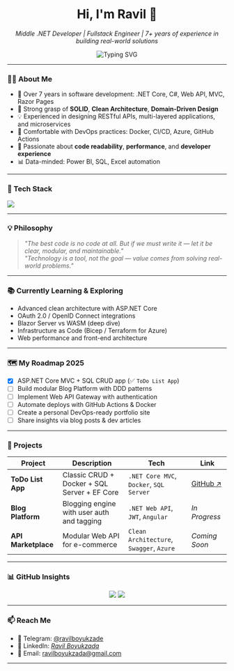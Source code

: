 <h1 align="center">Hi, I'm Ravil 👋</h1>

<p align="center">
  <em>Middle .NET Developer | Fullstack Engineer | 7+ years of experience in building real-world solutions</em>
</p>

<p align="center">
  <img src="https://readme-typing-svg.demolab.com?font=Fira+Code&size=22&pause=1000&color=F7941D&center=true&vCenter=true&width=800&lines=Building+robust+backends+with+.NET;Designing+clean+APIs+and+scalable+architectures;Solving+business+problems+with+code" alt="Typing SVG" />
</p>

---

### 🧑‍💻 About Me

- 💼 Over 7 years in software development: .NET Core, C#, Web API, MVC, Razor Pages
- 🧠 Strong grasp of **SOLID**, **Clean Architecture**, **Domain-Driven Design**
- 💡 Experienced in designing RESTful APIs, multi-layered applications, and microservices
- 🧰 Comfortable with DevOps practices: Docker, CI/CD, Azure, GitHub Actions
- 🎯 Passionate about **code readability**, **performance**, and **developer experience**
- 📊 Data-minded: Power BI, SQL, Excel automation

---

### 🔧 Tech Stack

<img src="https://skillicons.dev/icons?i=dotnet,c,cpp,cs,python,js,react,angular,bootstrap,azure,docker,mysql,postgres,git,github,linux,powershell,vscode,idea" />

---

### 💡 Philosophy

> _"The best code is no code at all. But if we must write it — let it be clear, modular, and maintainable."_  
> _"Technology is a tool, not the goal — value comes from solving real-world problems."_

---

### 📚 Currently Learning & Exploring

- Advanced clean architecture with ASP.NET Core
- OAuth 2.0 / OpenID Connect integrations
- Blazor Server vs WASM (deep dive)
- Infrastructure as Code (Bicep / Terraform for Azure)
- Web performance and front-end architecture

---

### 🗺️ My Roadmap 2025

- [x] ASP.NET Core MVC + SQL CRUD app (✅ `ToDo List App`)
- [ ] Build modular Blog Platform with DDD patterns
- [ ] Implement Web API Gateway with authentication
- [ ] Automate deploys with GitHub Actions & Docker
- [ ] Create a personal DevOps-ready portfolio site
- [ ] Share insights via blog posts & dev articles

---

### 🚀 Projects

| Project | Description | Tech | Link |
|--------|-------------|------|------|
| **ToDo List App** | Classic CRUD + Docker + SQL Server + EF Core | `.NET Core MVC`, `Docker`, `SQL Server` | [GitHub ↗](https://github.com/RavilBoyukzade/ToDoListAppNetCoreApp) |
| **Blog Platform** | Blogging engine with user auth and tagging | `.NET Web API`, `JWT`, `Angular` | *In Progress* |
| **API Marketplace** | Modular Web API for e-commerce | `Clean Architecture`, `Swagger`, `Azure` | *Coming Soon* |

---

### 📊 GitHub Insights

<p align="center">
  <img src="https://github-readme-stats.vercel.app/api?username=RavilBoyukzade&show_icons=true&theme=transparent&hide_title=true&count_private=true" />
  <img src="https://github-readme-stats.vercel.app/api/top-langs/?username=RavilBoyukzade&layout=compact&hide=html&theme=transparent" />
</p>

---

### 📫 Reach Me

- 💬 Telegram: [@ravilboyukzade](https://t.me/devel0_0per)
- 🔗 LinkedIn: [*Ravil Boyukzada*](https://www.linkedin.com/in/ravilboyukzade/)
- 📧 Email: ravilboyukzada@gmail.com

---
